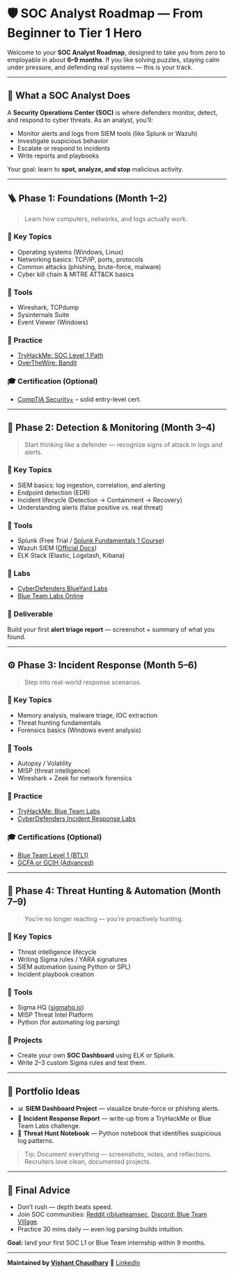 # 🛡️ SOC Analyst Roadmap — From Beginner to Tier 1 Hero

Welcome to your **SOC Analyst Roadmap**, designed to take you from zero to employable in about **6–9 months**.
If you like solving puzzles, staying calm under pressure, and defending real systems — this is your track.

---

## 🎯 What a SOC Analyst Does

A **Security Operations Center (SOC)** is where defenders monitor, detect, and respond to cyber threats.
As an analyst, you’ll:

* Monitor alerts and logs from SIEM tools (like Splunk or Wazuh)
* Investigate suspicious behavior
* Escalate or respond to incidents
* Write reports and playbooks

Your goal: learn to **spot, analyze, and stop** malicious activity.

---

## 🪜 Phase 1: Foundations (Month 1–2)

> Learn how computers, networks, and logs actually work.

### 🧠 Key Topics

* Operating systems (Windows, Linux)
* Networking basics: TCP/IP, ports, protocols
* Common attacks (phishing, brute-force, malware)
* Cyber kill chain & MITRE ATT&CK basics

### 🧰 Tools

* Wireshark, TCPdump
* Sysinternals Suite
* Event Viewer (Windows)

### 🧪 Practice

* [TryHackMe: SOC Level 1 Path](https://tryhackme.com/path/outline/soclevel1)
* [OverTheWire: Bandit](https://overthewire.org/wargames/bandit/)

### 🎓 Certification (Optional)

* [CompTIA Security+](https://www.comptia.org/certifications/security) – solid entry-level cert.

---

## 🧩 Phase 2: Detection & Monitoring (Month 3–4)

> Start thinking like a defender — recognize signs of attack in logs and alerts.

### 🧠 Key Topics

* SIEM basics: log ingestion, correlation, and alerting
* Endpoint detection (EDR)
* Incident lifecycle (Detection → Containment → Recovery)
* Understanding alerts (false positive vs. real threat)

### 🧰 Tools

* Splunk (Free Trial / [Splunk Fundamentals 1 Course](https://education.splunk.com))
* Wazuh SIEM ([Official Docs](https://documentation.wazuh.com))
* ELK Stack (Elastic, Logstash, Kibana)

### 🧪 Labs

* [CyberDefenders BlueYard Labs](https://cyberdefenders.org)
* [Blue Team Labs Online](https://blueteamlabs.online)

### 📘 Deliverable

Build your first **alert triage report** — screenshot + summary of what you found.

---

## ⚙️ Phase 3: Incident Response (Month 5–6)

> Step into real-world response scenarios.

### 🧠 Key Topics

* Memory analysis, malware triage, IOC extraction
* Threat hunting fundamentals
* Forensics basics (Windows event analysis)

### 🧰 Tools

* Autopsy / Volatility
* MISP (threat intelligence)
* Wireshark + Zeek for network forensics

### 🧪 Practice

* [TryHackMe: Blue Team Labs](https://tryhackme.com/module/blue-team)
* [CyberDefenders Incident Response Labs](https://cyberdefenders.org)

### 🎓 Certifications (Optional)

* [Blue Team Level 1 (BTL1)](https://securityblue.team/btl1/)
* [GCFA or GCIH (Advanced)](https://www.giac.org/)

---

## 🚀 Phase 4: Threat Hunting & Automation (Month 7–9)

> You’re no longer reacting — you’re proactively hunting.

### 🧠 Key Topics

* Threat intelligence lifecycle
* Writing Sigma rules / YARA signatures
* SIEM automation (using Python or SPL)
* Incident playbook creation

### 🧰 Tools

* Sigma HQ ([sigmahq.io](https://sigmahq.io))
* MISP Threat Intel Platform
* Python (for automating log parsing)

### 🧪 Projects

* Create your own **SOC Dashboard** using ELK or Splunk.
* Write 2–3 custom Sigma rules and test them.

---

## 🧾 Portfolio Ideas

* 📊 **SIEM Dashboard Project** — visualize brute-force or phishing alerts.
* 🧰 **Incident Response Report** — write-up from a TryHackMe or Blue Team Labs challenge.
* 🧠 **Threat Hunt Notebook** — Python notebook that identifies suspicious log patterns.

> Tip: Document everything — screenshots, notes, and reflections. Recruiters love clean, documented projects.

---

## 🏁 Final Advice

* Don’t rush — depth beats speed.
* Join SOC communities: [Reddit r/blueteamsec](https://www.reddit.com/r/blueteamsec/), [Discord: Blue Team Village](https://blueteamvillage.org).
* Practice 30 mins daily — even log parsing builds intuition.

**Goal:** land your first SOC L1 or Blue Team internship within 9 months.

---

**Maintained by [Vishant Chaudhary](https://github.com/im-vishu)**
💼 [LinkedIn](https://www.linkedin.com/in/vishant--chaudhary)
